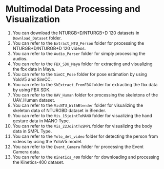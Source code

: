 # Multimodal Data Processing and Visualization
1. You can download the NTURGB+D/NTURGB+D 120 datasets in ```Download_Dataset``` folder.
2. You can refer to the ```Extract_NTU_Person``` folder for processing the NTURGB+D/NTURGB+D 120 videos.
3. You can refer to the ```Audio_Parser``` folder for simply processing the audios.
4. You can refer to the ```FBX_SDK_Maya``` folder for extracting and visualizing the fbx data in Maya.
5. You can refer to the ```SimCC_Pose``` folder for pose estimation by using YoloV5 and SimCC.
6. You can refer to the ```SkExtract_FromFBX``` folder for extracting the fbx data by using FBX SDK.
7. You can refer to the ```UAV_Human``` folder for processing the skeletons of the UAV_Human dataset.
8. You can refer to the ```VisNTU_WithBlender``` folder for visualizing the skeleton data of NTURGBD dataset in Blender.
9. You can refer to the ```Vis_15jointToMANO``` folder for visualizing the hand gesture data in MANO Type.
10. You can refer to the ```Vis_22JointToSMPL``` folder for visualizing the body data in SMPL Type.
11. You can refer to the ```Yolo_det_video``` folder for detecting the person from videos by using the YoloV5 model.
12. You can refer to the ```Event_Camera``` folder for processing the Event Camera data.
13. You can refer to the ```Kinetics_400``` folder for downloading and processing the Kinetics-400 dataset.
